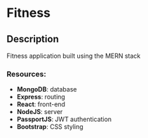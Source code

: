 # Fitness
## Description
Fitness application built using the MERN stack
### Resources:
- **MongoDB**: database
- **Express**: routing
- **React**: front-end
- **NodeJS**: server
- **PassportJS**: JWT authentication
- **Bootstrap**: CSS styling
